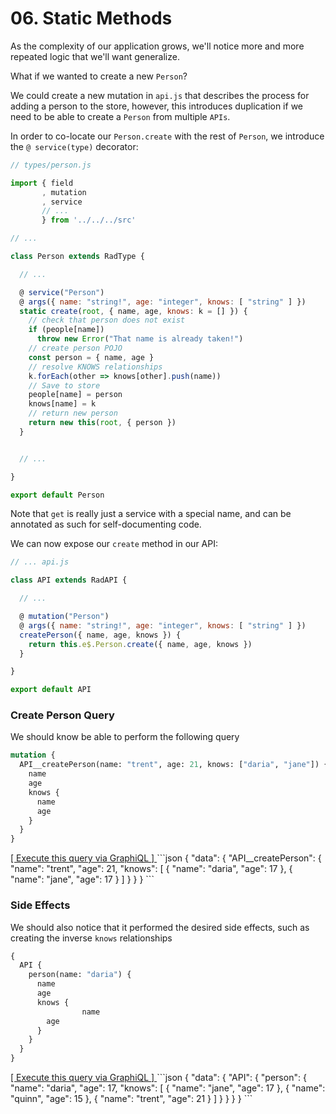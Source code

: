 # 06. Static Methods

As the complexity of our application grows, we'll notice more and more repeated logic that we'll want generalize.

What if we wanted to create a new `Person`?

We could create a new mutation in `api.js` that describes the process for adding a person to the store, however,
this introduces duplication if we need to be able to create a `Person` from multiple `APIs`.

In order to co-locate our `Person.create` with the rest of `Person`, we introduce the `@ service(type)` decorator:

```js
// types/person.js

import { field
       , mutation
       , service
       // ...
       } from '../../../src'

// ...

class Person extends RadType {

  // ...

  @ service("Person")
  @ args({ name: "string!", age: "integer", knows: [ "string" ] })
  static create(root, { name, age, knows: k = [] }) {
    // check that person does not exist
    if (people[name])
      throw new Error("That name is already taken!")
    // create person POJO
    const person = { name, age }
    // resolve KNOWS relationships
    k.forEach(other => knows[other].push(name))
    // Save to store
    people[name] = person
    knows[name] = k
    // return new person
    return new this(root, { person })
  }


  // ...

}

export default Person
```

Note that `get` is really just a service with a special name, and can be annotated as such for self-documenting code.

We can now expose our `create` method in our API:

```js
// ... api.js

class API extends RadAPI {

  // ...

  @ mutation("Person")
  @ args({ name: "string!", age: "integer", knows: [ "string" ] })
  createPerson({ name, age, knows }) {
    return this.e$.Person.create({ name, age, knows })
  }

}

export default API
```

### Create Person Query

We should know be able to perform the following query

```graphql
mutation {
  API__createPerson(name: "trent", age: 21, knows: ["daria", "jane"]) {
    name
    age
    knows {
      name
      age
    }
  }
}
```
<a href="http://localhost:3000/graphql?query=mutation%20{%0A%20%20API__createPerson%28name%3A%20%22trent%22%2C%20age%3A%2021%2C%20knows%3A%20[%22daria%22%2C%20%22jane%22]%29%20{%0A%20%20%20%20name%0A%20%20%20%20age%0A%20%20%20%20knows%20{%0A%20%20%20%20%20%20name%0A%20%20%20%20%20%20age%0A%20%20%20%20}%0A%20%20}%0A}" target="_blank">
  [ Execute this query via GraphiQL ]
</a>
```json
{
  "data": {
    "API__createPerson": {
      "name": "trent",
      "age": 21,
      "knows": [
        {
          "name": "daria",
          "age": 17
        },
        {
          "name": "jane",
          "age": 17
        }
      ]
    }
  }
}
```

### Side Effects

We should also notice that it performed the desired side effects, such as creating the inverse `knows` relationships

```graphql
{
  API {
    person(name: "daria") {
      name
      age
      knows {
				name
        age
      }
    }
  }
}
```
<a href="http://localhost:3000/graphql?query={%0A%20%20API%20{%0A%20%20%20%20person%28name%3A%20%22daria%22%29%20{%0A%20%20%20%20%20%20name%0A%20%20%20%20%20%20age%0A%20%20%20%20%20%20knows%20{%0A%09%09%09%09name%0A%20%20%20%20%20%20%20%20age%0A%20%20%20%20%20%20}%0A%20%20%20%20}%0A%20%20}%0A}" target="_blank">
 [ Execute this query via GraphiQL ]
</a>
```json
{
  "data": {
    "API": {
      "person": {
        "name": "daria",
        "age": 17,
        "knows": [
          {
            "name": "jane",
            "age": 17
          },
          {
            "name": "quinn",
            "age": 15
          },
          {
            "name": "trent",
            "age": 21
          }
        ]
      }
    }
  }
}
```
